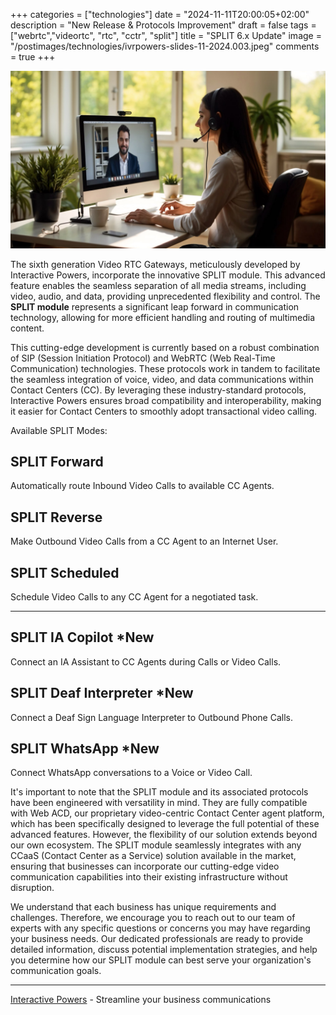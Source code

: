 +++
categories = ["technologies"]
date = "2024-11-11T20:00:05+02:00"
description = "New Release & Protocols Improvement"
draft = false
tags = ["webrtc","videortc", "rtc", "cctr", "split"]
title = "SPLIT 6.x Update"
image = "/postimages/technologies/ivrpowers-slides-11-2024.003.jpeg"
comments = true
+++

![SPLIT](/postimages/technologies/ivrpowers-slides-11-2024.003.jpeg)

The sixth generation Video RTC Gateways, meticulously developed by Interactive Powers, incorporate the innovative SPLIT module. This advanced feature enables the seamless separation of all media streams, including video, audio, and data, providing unprecedented flexibility and control. The **SPLIT module** represents a significant leap forward in communication technology, allowing for more efficient handling and routing of multimedia content.

This cutting-edge development is currently based on a robust combination of SIP (Session Initiation Protocol) and WebRTC (Web Real-Time Communication) technologies. These protocols work in tandem to facilitate the seamless integration of voice, video, and data communications within Contact Centers (CC). By leveraging these industry-standard protocols, Interactive Powers ensures broad compatibility and interoperability, making it easier for Contact Centers to smoothly adopt transactional video calling.

Available SPLIT Modes:

## SPLIT Forward

Automatically route Inbound Video Calls to available CC Agents.

## SPLIT Reverse

Make Outbound Video Calls from a CC Agent to an Internet User.

## SPLIT Scheduled

Schedule Video Calls to any CC Agent for a negotiated task.

---

## SPLIT IA Copilot *New

Connect an IA Assistant to CC Agents during Calls or Video Calls.

## SPLIT Deaf Interpreter *New

Connect a Deaf Sign Language Interpreter to Outbound Phone Calls.

## SPLIT WhatsApp *New

Connect WhatsApp conversations to a Voice or Video Call.

It's important to note that the SPLIT module and its associated protocols have been engineered with versatility in mind. They are fully compatible with Web ACD, our proprietary video-centric Contact Center agent platform, which has been specifically designed to leverage the full potential of these advanced features. However, the flexibility of our solution extends beyond our own ecosystem. The SPLIT module seamlessly integrates with any CCaaS (Contact Center as a Service) solution available in the market, ensuring that businesses can incorporate our cutting-edge video communication capabilities into their existing infrastructure without disruption.

We understand that each business has unique requirements and challenges. Therefore, we encourage you to reach out to our team of experts with any specific questions or concerns you may have regarding your business needs. Our dedicated professionals are ready to provide detailed information, discuss potential implementation strategies, and help you determine how our SPLIT module can best serve your organization's communication goals.

---
[Interactive Powers](http://www.ivrpowers.com/) - Streamline your business communications
